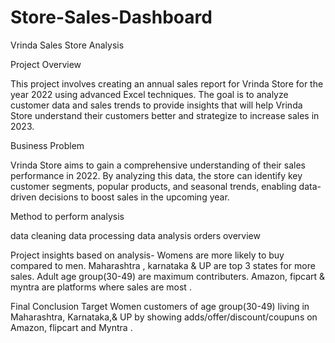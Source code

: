 # Store-Sales-Dashboard
Vrinda Sales Store Analysis

Project Overview

This project involves creating an annual sales report for Vrinda Store for the year 2022 using advanced Excel techniques. The goal is to analyze customer data and sales trends to provide insights that will help Vrinda Store understand their customers better and strategize to increase sales in 2023.

Business Problem

Vrinda Store aims to gain a comprehensive understanding of their sales performance in 2022. By analyzing this data, the store can identify key customer segments, popular products, and seasonal trends, enabling data-driven decisions to boost sales in the upcoming year.

Method to perform analysis

data cleaning
data processing
data analysis
orders overview

Project  insights based on analysis-
Womens are more likely to buy compared to men.
Maharashtra , karnataka & UP are top 3 states for more sales.
Adult age group(30-49) are maximum contributers.
Amazon, fipcart & myntra are platforms where sales are most .

Final Conclusion
Target Women customers of age group(30-49) living in Maharashtra, Karnataka,& UP by showing adds/offer/discount/coupuns on Amazon, flipcart and Myntra .
